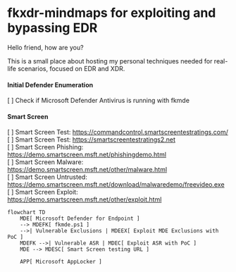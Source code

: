 # fkxdr-mindmaps for exploiting and bypassing EDR

Hello friend, how are you?

This is a small place about hosting my personal techniques needed for real-life scenarios, focused on EDR and XDR.

#### Initial Defender Enumeration
[ ] Check if Microsoft Defender Antivirus is running with fkmde  
  
#### Smart Screen
[ ] Smart Screen Test: https://commandcontrol.smartscreentestratings.com/  
[ ] Smart Screen Test: https://smartscreentestratings2.net  
[ ] Smart Screen Phishing: https://demo.smartscreen.msft.net/phishingdemo.html  
[ ] Smart Screen Malware: https://demo.smartscreen.msft.net/other/malware.html  
[ ] Smart Screen Untrusted: https://demo.smartscreen.msft.net/download/malwaredemo/freevideo.exe  
[ ] Smart Screen Exploit: https://demo.smartscreen.msft.net/other/exploit.html  

```mermaid
flowchart TD
    MDE[ Microsoft Defender for Endpoint ]
    --> MDEFK[ fkmde.ps1 ]
    -->| Vulnerable Exclusions | MDEEX[ Exploit MDE Exclusions with PoC ]
    MDEFK -->| Vulnerable ASR | MDEC[ Exploit ASR with PoC ]
    MDE --> MDESC[ Smart Screen testing URL ]

    APP[ Microsoft AppLocker ]
```
